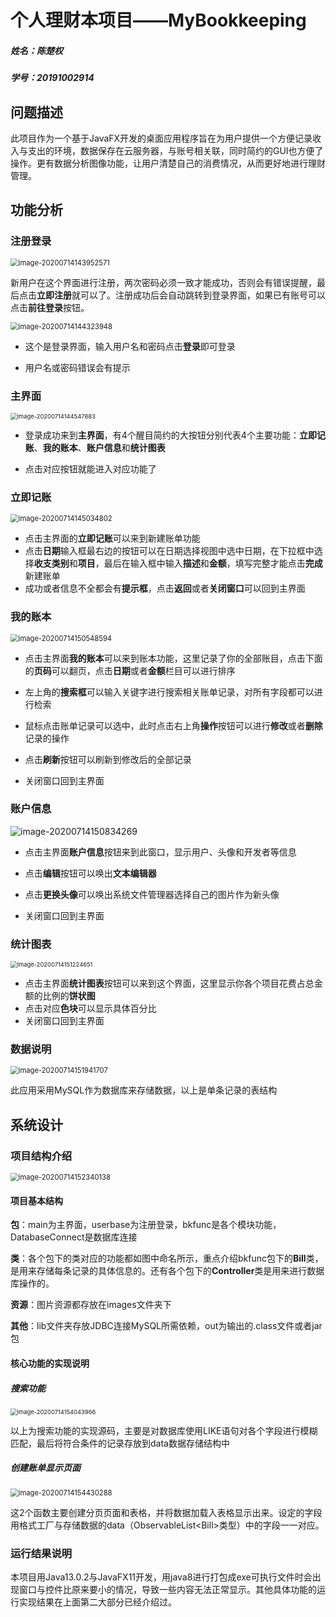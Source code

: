 # 个人理财本项目——MyBookkeeping

##### 姓名：陈楚权

##### 学号：20191002914

## 问题描述

此项目作为一个基于JavaFX开发的桌面应用程序旨在为用户提供一个方便记录收入与支出的环境，数据保存在云服务器，与账号相关联，同时简约的GUI也方便了操作。更有数据分析图像功能，让用户清楚自己的消费情况，从而更好地进行理财管理。



## 功能分析

### 注册登录

<img src="images\newuser.png" alt="image-20200714143952571" style="zoom: 80%;" />

新用户在这个界面进行注册，两次密码必须一致才能成功，否则会有错误提醒，最后点击**立即注册**就可以了。注册成功后会自动跳转到登录界面，如果已有账号可以点击**前往登录**按钮。

<img src="images\login.png" alt="image-20200714144323948" style="zoom:80%;" />

* 这个是登录界面，输入用户名和密码点击**登录**即可登录

* 用户名或密码错误会有提示

### 主界面

<img src="images\main.png" alt="image-20200714144547883" style="zoom: 67%;" />

* 登录成功来到**主界面**，有4个醒目简约的大按钮分别代表4个主要功能：**立即记账**、**我的账本**、**账户信息**和**统计图表**

* 点击对应按钮就能进入对应功能了



### 立即记账

<img src="images\newbill.png" alt="image-20200714145034802" style="zoom: 80%;" />

* 点击主界面的**立即记账**可以来到新建账单功能
* 点击**日期**输入框最右边的按钮可以在日期选择视图中选中日期，在下拉框中选择**收支类别**和**项目**，最后在输入框中输入**描述**和**金额**，填写完整才能点击**完成**新建账单
* 成功或者信息不全都会有**提示框**，点击**返回**或者**关闭窗口**可以回到主界面



### 我的账本

<img src="images\tableview.png" alt="image-20200714150548594" style="zoom:80%;" />

* 点击主界面**我的账本**可以来到账本功能，这里记录了你的全部账目，点击下面的**页码**可以翻页，点击**日期**或者**金额**栏目可以进行排序

* 左上角的**搜索框**可以输入关键字进行搜索相关账单记录，对所有字段都可以进行检索

* 鼠标点击账单记录可以选中，此时点击右上角**操作**按钮可以进行**修改**或者**删除**记录的操作
* 点击**刷新**按钮可以刷新到修改后的全部记录

* 关闭窗口回到主界面



### 账户信息

![image-20200714150834269](images\accout.png)

* 点击主界面**账户信息**按钮来到此窗口，显示用户、头像和开发者等信息
* 点击**编辑**按钮可以唤出**文本编辑器**

* 点击**更换头像**可以唤出系统文件管理器选择自己的图片作为新头像

* 关闭窗口回到主界面



### 统计图表

<img src="images\graph.png" alt="image-20200714151224651" style="zoom: 67%;" />

* 点击主界面**统计图表**按钮可以来到这个界面，这里显示你各个项目花费占总金额的比例的**饼状图**
* 点击对应**色块**可以显示具体百分比
* 关闭窗口回到主界面



### 数据说明

<img src="images\mysql.png" alt="image-20200714151941707" style="zoom: 80%;" />

此应用采用MySQL作为数据库来存储数据，以上是单条记录的表结构



## 系统设计

### 项目结构介绍

<img src="images\pro.png" alt="image-20200714152340138" style="zoom: 80%;" />

#### 项目基本结构

**包**：main为主界面，userbase为注册登录，bkfunc是各个模块功能，DatabaseConnect是数据库连接

**类**：各个包下的类对应的功能都如图中命名所示，重点介绍bkfunc包下的**Bill**类，是用来存储每条记录的具体信息的。还有各个包下的**Controller**类是用来进行数据库操作的。

**资源**：图片资源都存放在images文件夹下

**其他**：lib文件夹存放JDBC连接MySQL所需依赖，out为输出的.class文件或者jar包



#### 核心功能的实现说明

##### 搜索功能

<img src="images\search.png" alt="image-20200714154043966" style="zoom:67%;" />

以上为搜索功能的实现源码，主要是对数据库使用LIKE语句对各个字段进行模糊匹配，最后将符合条件的记录存放到data数据存储结构中

##### 创建账单显示页面

<img src="images\table.png" alt="image-20200714154430288" style="zoom: 80%;" />

这2个函数主要创建分页页面和表格，并将数据加载入表格显示出来。设定的字段用格式工厂与存储数据的data（ObservableList\<Bill>类型）中的字段一一对应。



### 运行结果说明

本项目用Java13.0.2与JavaFX11开发，用java8进行打包成exe可执行文件时会出现窗口与控件比原来要小的情况，导致一些内容无法正常显示。其他具体功能的运行实现结果在上面第二大部分已经介绍过。

